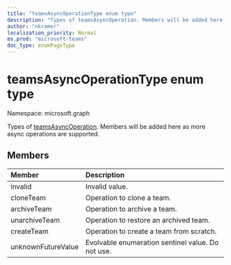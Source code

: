 ```yaml
---
title: "teamsAsyncOperationType enum type"
description: "Types of teamsAsyncOperation. Members will be added here as more async operations are supported."
author: "nkramer"
localization_priority: Normal
ms.prod: "microsoft-teams"
doc_type: enumPageType
---
```


# teamsAsyncOperationType enum type

Namespace: microsoft.graph



Types of [teamsAsyncOperation](teamsasyncoperation.md). Members will be added here as more async operations are supported.

## Members

| Member | Description |
|:---------------|:----------|
|invalid|Invalid value.|
|cloneTeam|Operation to clone a team.|
|archiveTeam|Operation to archive a team.|
|unarchiveTeam|Operation to restore an archived team.|
|createTeam|Operation to create a team from scratch.|
|unknownFutureValue| Evolvable enumeration sentinel value. Do not use. |
